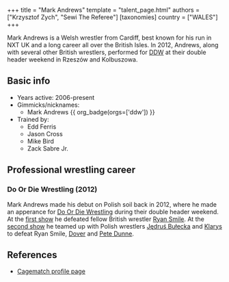 +++
title = "Mark Andrews"
template = "talent_page.html"
authors = ["Krzysztof Zych", "Sewi The Referee"]
[taxonomies]
country = ["WALES"]
+++

Mark Andrews is a Welsh wrestler from Cardiff, best known for his run in NXT UK and a long career all over the British Isles. In 2012, Andrews, along with several other British wrestlers, performed for [DDW](@/o/ddw.md) at their double header weekend in Rzeszów and Kolbuszowa.

## Basic info

* Years active: 2006-present
* Gimmicks/nicknames:
  - Mark Andrews {{ org_badge(orgs=['ddw']) }}
* Trained by:
  - Edd Ferris
  - Jason Cross
  - Mike Bird
  - Zack Sabre Jr.
 
## Professional wrestling career

### Do Or Die Wrestling (2012) 

Mark Andrews made his debut on Polish soil back in 2012, where he made an apperance for [Do Or Die Wrestling](@/o/ddw.md) during their double header weekend. At the [first show](@/e/ddw/2012-03-09-ddw-6.md) he defeated fellow British wrestler [Ryan Smile](@/w/ryan-smile.md). At the [second show](@/e/ddw/2012-03-10-ddw-7.md) he teamed up with Polish wrestlers [Jędruś Bułecka](@/w/jedrus-bulecka.md) and [Klarys](@/w/klarys.md) to defeat Ryan Smile, [Dover](@/w/dover.md) and [Pete Dunne](@/w/pete-dunne.md). 

## References

* [Cagematch profile page](https://www.cagematch.net/?id=2&nr=6092)
